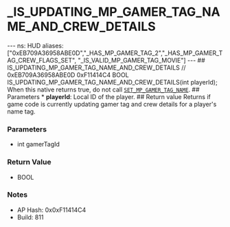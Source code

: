 # _IS_UPDATING_MP_GAMER_TAG_NAME_AND_CREW_DETAILS

--- ns: HUD aliases: ["0xEB709A36958ABE0D","_HAS_MP_GAMER_TAG_2","_HAS_MP_GAMER_TAG_CREW_FLAGS_SET", "_IS_VALID_MP_GAMER_TAG_MOVIE"] --- ## IS_UPDATING_MP_GAMER_TAG_NAME_AND_CREW_DETAILS  // 0xEB709A36958ABE0D 0xF11414C4 BOOL IS_UPDATING_MP_GAMER_TAG_NAME_AND_CREW_DETAILS(int playerId);  When this native returns true, do not call [`SET_MP_GAMER_TAG_NAME`](#_0xDEA2B8283BAA3944).  ## Parameters * **playerId**: Local ID of the player.  ## Return value Returns if game code is currently updating gamer tag and crew details for a player's name tag.

### Parameters
* int gamerTagId

### Return Value
* BOOL

### Notes
* AP Hash: 0x0xF11414C4
* Build: 811

